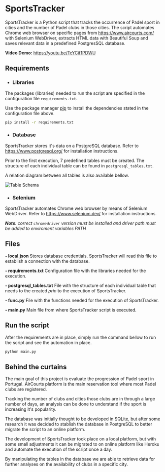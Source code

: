# SportsTracker

SportsTracker is a Python script that tracks the occurrence of Padel sport in cities and the number of Padel clubs in those cities. The script automates Chrome web browser on specific pages from https://www.aircourts.com/ with Selenium WebDriver, extracts HTML data with Beautiful Soup and saves relevant data in a predefined PostgresSQL database. 

**Video Demo:** https://youtu.be/TcYCif1PDWU

## Requirements

- ### Libraries

The packages (libraries) needed to run the script are specified in the configuration file `requirements.txt`.

Use the package manager [pip](https://pip.pypa.io/en/stable/) to install the dependencies stated in the configuration file above.

```bash
pip install -r requirements.txt
```
- ### Database
SportsTracker stores it's data on a PostgreSQL database. Refer to https://www.postgresql.org/ for installation instructions.

Prior to the first execution, 7 predefined tables must be created. The structure of each individual table can be found in `postgresql_tables.txt`.

A relation diagram between all tables is also available bellow. 

![Table Schema](https://user-images.githubusercontent.com/84719851/134774621-bbd1c012-310c-40b4-a31c-b56c26aca33f.png)

- ### Selenium
SportsTracker automates Chrome web browser by means of Selenium WebDriver. Refer to https://www.selenium.dev/ for installation instructions. 

***Note**: correct `chromedriver` version must be installed and driver path must be added to enviroment variables PATH*


## Files
**- local.json**
Stores database credentials. SportsTracker will read this file to establish a connection with the database. 

**- requirements.txt**
Configuration file with the libraries needed for the execution. 

**- postgresql_tables.txt**
File with the structure of each individual table that needs to the created *prio* to the execution of SportsTracker.

**- func.py**
File  with the functions needed for the execution of SportsTracker.  

**- main.py**
Main file from where SportsTracker script is executed. 

## Run the script

After the requirements are in place, simply run the command bellow to run the script and see the automation in place. 

```python
python main.py
```

## Behind the curtains

The main goal of this project is evaluate the progression of Padel sport in Portugal. AirCourts platform is the main reservation tool where most Padel clubs are registered. 

Tracking the number of clubs and cities those clubs are in through a large number of days, an analysis can be done to understand if the sport is increasing it's popularity.

The database was initially thought to be developed in SQLite, but after some research it was decided to stablish the database in PostgreSQL to better migrate the script to an online platform. 

The development of SportsTracker took place on a local platform, but with some small adjustments it can be migrated to on online platform like Heroku and automate the execution of the script once a day. 

By manipulating the tables in the database we are able to retrieve data for further analyses on the availability of clubs in a specific city.
